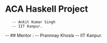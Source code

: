 # ACA Haskell Project
       
       -- Ankit Kumar Singh
       -- IIT Kanpur.

-- ## Mentor :
        -- Prannnay Khosla 
        -- IIT Kanpur.  

